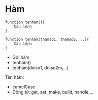 # Hàm

```
function tenham(){
    Câu lệnh
}

function tenham(thamso1, thamso2,...){
    Câu lệnh
}
```

- Gọi hàm
- tenham()
- tenham(doiso1, doiso2m,...)

Tên hàm: 
- camelCase
- Động từ: get, set, make, build, handle,...